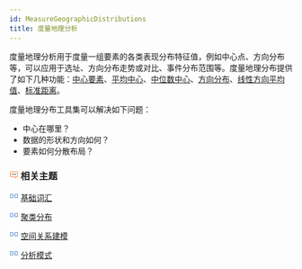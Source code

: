 ```yaml
---
id: MeasureGeographicDistributions
title: 度量地理分析
---
```

度量地理分析用于度量一组要素的各类表现分布特征值，例如中心点、方向分布等，可以应用于选址、方向分布走势或对比、事件分布范围等。度量地理分布提供了如下几种功能：[中心要素](CentralFeature.html)、[平均中心](MeanCenter.html)、[中位数中心](MeanCenterResult.html)、[方向分布](MeasureDirection.html)、[线性方向平均值](MeasureLinearDirectional.html)、[标准距离](MeasureStandardDistance.html)。

度量地理分布工具集可以解决如下问题：

  * 中心在哪里？
  * 数据的形状和方向如何？
  * 要素如何分散布局？

### ![](img/seealso.png) 相关主题

![](img/smalltitle.png) [基础词汇](BasicVocabulary.html)

![](img/smalltitle.png) [聚类分布](Clusters.html)

![](img/smalltitle.png) [空间关系建模](SpatialRelationshipModeling.html)

![](img/smalltitle.png) [分析模式](AnalyzingPatterns.html)



